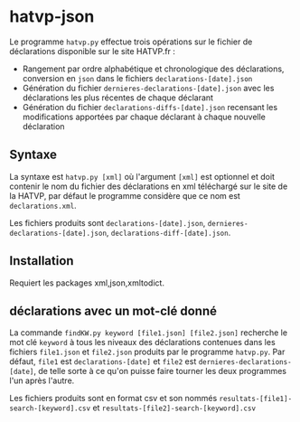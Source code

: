 # hatvp-json
Le programme `hatvp.py` effectue trois opérations sur le fichier de déclarations disponible sur le site HATVP.fr :
 - Rangement par ordre alphabétique et chronologique des déclarations, conversion en `json` dans le fichiers `declarations-[date].json`
 - Génération du fichier `dernieres-declarations-[date].json` avec les déclarations les plus récentes de chaque déclarant
 - Génération du fichier `declarations-diffs-[date].json` recensant les modifications apportées par chaque déclarant à chaque nouvelle déclaration

## Syntaxe

La syntaxe est `hatvp.py [xml]` où l'argument `[xml]` est optionnel et doit contenir le nom du fichier des déclarations en xml téléchargé sur le site de la HATVP, par défaut le programme considère que ce nom est `declarations.xml`.

Les fichiers produits sont `declarations-[date].json`, `dernieres-declarations-[date].json`, `declarations-diff-[date].json`.

## Installation

Requiert les packages xml,json,xmltodict.

## déclarations avec un mot-clé donné

La commande `findKW.py keyword [file1.json] [file2.json]` recherche le mot clé `keyword` à tous les niveaux des déclarations contenues dans les fichiers `file1.json` et `file2.json` produits par le programme `hatvp.py`. Par défaut, `file1` est `declarations-[date]` et `file2` est `dernieres-declarations-[date]`, de telle sorte à ce qu'on puisse faire tourner les deux programmes l'un après l'autre.

Les fichiers produits sont en format csv et son nommés `resultats-[file1]-search-[keyword].csv` et `resultats-[file2]-search-[keyword].csv`

